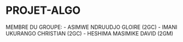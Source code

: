 # PROJET-ALGO

MEMBRE DU GROUPE: - ASIMWE NDRUUDJO GLOIRE (2GC)
                  - IMANI UKURANGO CHRISTIAN (2GC)
                  - HESHIMA MASIMIKE DAVID (2GM)
                  
              

